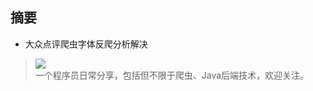 ## 摘要
* 大众点评爬虫字体反爬分析解决

>![](http://upload-images.jianshu.io/upload_images/5830895-6a8b96dde229c26c.png?imageMogr2/auto-orient/strip%7CimageView2/2/w/1240)
<br>一个程序员日常分享，包括但不限于爬虫、Java后端技术，欢迎关注。